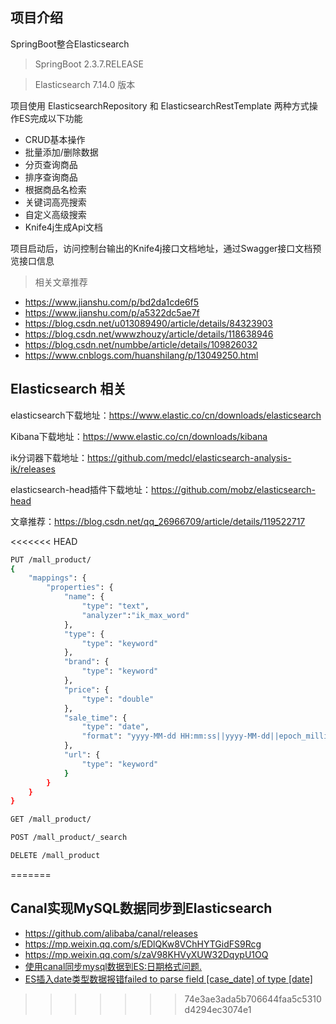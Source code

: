 ## 项目介绍

SpringBoot整合Elasticsearch

> SpringBoot 2.3.7.RELEASE

> Elasticsearch 7.14.0 版本

项目使用 ElasticsearchRepository 和 ElasticsearchRestTemplate 两种方式操作ES完成以下功能

- CRUD基本操作
- 批量添加/删除数据
- 分页查询商品
- 排序查询商品
- 根据商品名检索
- 关键词高亮搜索
- 自定义高级搜索
- Knife4j生成Api文档

项目启动后，访问控制台输出的Knife4j接口文档地址，通过Swagger接口文档预览接口信息

> 相关文章推荐

- https://www.jianshu.com/p/bd2da1cde6f5
- https://www.jianshu.com/p/a5322dc5ae7f
- https://blog.csdn.net/u013089490/article/details/84323903
- https://blog.csdn.net/wwwzhouzy/article/details/118638946
- https://blog.csdn.net/numbbe/article/details/109826032
- https://www.cnblogs.com/huanshilang/p/13049250.html

## Elasticsearch 相关

elasticsearch下载地址：https://www.elastic.co/cn/downloads/elasticsearch

Kibana下载地址：https://www.elastic.co/cn/downloads/kibana

ik分词器下载地址：https://github.com/medcl/elasticsearch-analysis-ik/releases

elasticsearch-head插件下载地址：https://github.com/mobz/elasticsearch-head

文章推荐：https://blog.csdn.net/qq_26966709/article/details/119522717

<<<<<<< HEAD
```bash
PUT /mall_product/
{
    "mappings": {
    	"properties": {
    		"name": {
    			"type": "text",
    			"analyzer":"ik_max_word"
    		},
    		"type": {
    			"type": "keyword"
    		},
    		"brand": {
    			"type": "keyword"
    		},
    		"price": {
    			"type": "double"
    		},
    		"sale_time": {
    			"type": "date",
    			"format": "yyyy-MM-dd HH:mm:ss||yyyy-MM-dd||epoch_millis"
    		},
    		"url": {
    			"type": "keyword"
    		}
    	}	
    }
}

GET /mall_product/

POST /mall_product/_search  

DELETE /mall_product
```
=======
## Canal实现MySQL数据同步到Elasticsearch

- https://github.com/alibaba/canal/releases
- https://mp.weixin.qq.com/s/EDlQKw8VChHYTGidFS9Rcg
- https://mp.weixin.qq.com/s/zaV98KHVyXUW32DqypU1OQ
- [使用canal同步mysql数据到ES:日期格式问题.](https://blog.csdn.net/weixin_41546244/article/details/108381219)
- [ES插入date类型数据报错failed to parse field [case_date] of type [date]](https://blog.csdn.net/xinguopeng/article/details/117028841)
>>>>>>> 74e3ae3ada5b706644faa5c5310d4294ec3074e1
